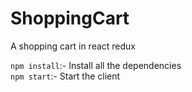 # ShoppingCart
A shopping cart in react redux <br/>

`npm install`:- Install all the dependencies <br/>
`npm start`:- Start the client <br/>

